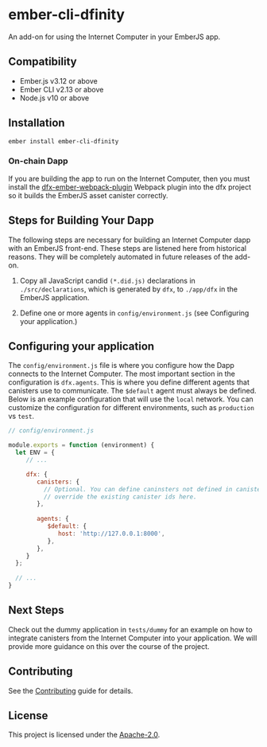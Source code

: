 ember-cli-dfinity
==============================================================================

An add-on for using the Internet Computer in your EmberJS app.

Compatibility
------------------------------------------------------------------------------

* Ember.js v3.12 or above
* Ember CLI v2.13 or above
* Node.js v10 or above


Installation
------------------------------------------------------------------------------

```
ember install ember-cli-dfinity
```

### On-chain Dapp

If you are building the app to run on the Internet Computer, then you must install
the [dfx-ember-webpack-plugin](https://github.com/onehilltech/dfx-ember-webpack-plugin)
Webpack plugin into the dfx project so it builds the EmberJS asset canister correctly.


Steps for Building Your Dapp
------------------------------------------------------------------------------

The following steps are necessary for building an Internet Computer dapp with 
an EmberJS front-end. These steps are listened here from historical reasons. They
will be completely automated in future releases of the add-on.

1. Copy all JavaScript candid `(*.did.js)` declarations in `./src/declarations`, which 
   is generated by `dfx`, to `./app/dfx` in the EmberJS application.

2. Define one or more agents in `config/environment.js` (see Configuring your application.)


Configuring your application
------------------------------------------------------------------------------

The `config/environment.js` file is where you configure how the Dapp connects to the
Internet Computer. The most important section in the configuration is `dfx.agents`.
This is where you define different agents that canisters use to communicate. The
`$default` agent must always be defined. Below is an example configuration that 
will use the `local` network. You can customize the configuration for different 
environments, such as `production` vs `test`.

```javascript
// config/environment.js

module.exports = function (environment) {
  let ENV = {
     // ...

     dfx: {
        canisters: {
          // Optional. You can define caninsters not defined in canister_ids.json, or
          // override the existing canister ids here.
        },
        
        agents: {
           $default: {
              host: 'http://127.0.0.1:8000',
           },
        },
     }
  }; 
   
  // ...
}

```

Next Steps
------------------------------------------------------------------------------

Check out the dummy application in `tests/dummy` for an example on how to 
integrate canisters from the Internet Computer into your application. We will
provide more guidance on this over the course of the project.

Contributing
------------------------------------------------------------------------------

See the [Contributing](CONTRIBUTING.md) guide for details.


License
------------------------------------------------------------------------------

This project is licensed under the [Apache-2.0](LICENSE.md).
